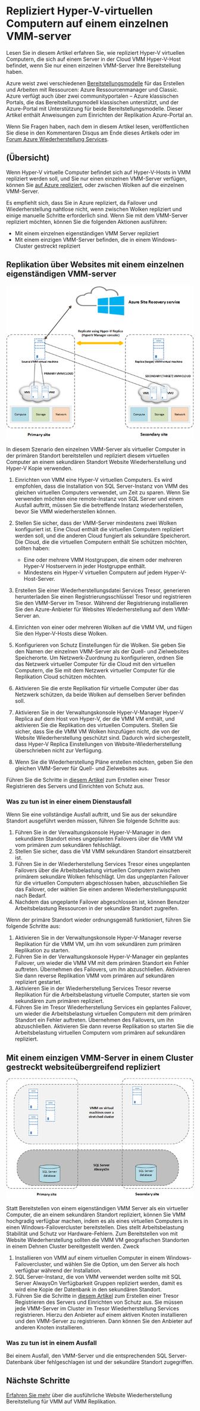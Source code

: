 
<properties
    pageTitle="Azure Website Wiederherstellung: Repliziert Hyper-V-virtuellen Computern auf einem einzelnen VMM Server | Microsoft Azure"
    description="Dieser Artikel beschreibt, wie Hyper-V-virtuellen Computern repliziert werden, wenn Sie nur einen einzelnen VMM-Server verfügen."
    services="site-recovery"
    documentationCenter=""
    authors="rayne-wiselman"
    manager="jwhit"
    editor=""/>

<tags
    ms.service="site-recovery"
    ms.devlang="na"
    ms.topic="article"
    ms.tgt_pltfrm="na"
    ms.workload="backup-recovery"
    ms.date="08/24/2016"
    ms.author="raynew"/>

#  <a name="replicate-hyper-v-virtual-machines-on-a-single-vmm-server"></a>Repliziert Hyper-V-virtuellen Computern auf einem einzelnen VMM-server

Lesen Sie in diesem Artikel erfahren Sie, wie repliziert Hyper-V virtuellen Computern, die sich auf einem Server in der Cloud VMM Hyper-V-Host befindet, wenn Sie nur einen einzelnen VMM-Server Ihre Bereitstellung haben.

Azure weist zwei verschiedenen [Bereitstellungsmodelle](../resource-manager-deployment-model.md) für das Erstellen und Arbeiten mit Ressourcen: Azure Ressourcenmanager und Classic. Azure verfügt auch über zwei communityportalen – Azure klassischen Portals, die das Bereitstellungsmodell klassischen unterstützt, und der Azure-Portal mit Unterstützung für beide Bereitstellungsmodelle. Dieser Artikel enthält Anweisungen zum Einrichten der Replikation Azure-Portal an.


Wenn Sie Fragen haben, nach dem in diesem Artikel lesen, veröffentlichen Sie diese in den Kommentaren Disqus am Ende dieses Artikels oder im [Forum Azure Wiederherstellung Services](https://social.msdn.microsoft.com/forums/azure/home?forum=hypervrecovmgr).

## <a name="overview"></a>(Übersicht)

Wenn Hyper-V virtuelle Computer befindet sich auf Hyper-V-Hosts in VMM repliziert werden soll, und Sie nur einen einzelnen VMM-Server verfügen, können Sie [auf Azure repliziert](site-recovery-vmm-to-azure.md), oder zwischen Wolken auf die einzelnen VMM-Server.

Es empfiehlt sich, dass Sie in Azure repliziert, da Failover und Wiederherstellung nahtlose nicht, wenn zwischen Wolken repliziert und einige manuelle Schritte erforderlich sind. Wenn Sie mit dem VMM-Server repliziert möchten, können Sie die folgenden Aktionen ausführen:

- Mit einem einzelnen eigenständigen VMM Server repliziert
- Mit einem einzigen VMM-Server befinden, die in einem Windows-Cluster gestreckt repliziert


## <a name="replicate-across-sites-with-a-single-standalone-vmm-server"></a>Replikation über Websites mit einem einzelnen eigenständigen VMM-server

![Virtuelle eigenständigen VMM-server](./media/site-recovery-single-vmm/single-vmm-standalone.png)

In diesem Szenario den einzelnen VMM-Server als virtueller Computer in der primären Standort bereitstellen und repliziert diesem virtuellen Computer an einem sekundären Standort Website Wiederherstellung und Hyper-V Kopie verwenden.

1. Einrichten von VMM eine Hyper-V virtuellen Computers. Es wird empfohlen, dass die Installation von SQL Server-Instanz von VMM des gleichen virtuellen Computers verwendet, um Zeit zu sparen. Wenn Sie verwenden möchten eine remote-Instanz von SQL Server und einem Ausfall auftritt, müssen Sie die betreffende Instanz wiederherstellen, bevor Sie VMM wiederherstellen können.
2. Stellen Sie sicher, dass der VMM-Server mindestens zwei Wolken konfiguriert ist. Eine Cloud enthält die virtuellen Computern repliziert werden soll, und die anderen Cloud fungiert als sekundäre Speicherort. Die Cloud, die die virtuellen Computern enthält Sie schützen möchten, sollten haben:

    - Eine oder mehrere VMM Hostgruppen, die einem oder mehreren Hyper-V Hostservern in jeder Hostgruppe enthält.
    - Mindestens ein Hyper-V virtuellen Computern auf jedem Hyper-V-Host-Server.

3. Erstellen Sie einer Wiederherstellungsdatei Services Tresor, generieren herunterladen Sie einen Registrierungsschlüssel Tresor und registrieren Sie den VMM-Server im Tresor. Während der Registrierung installieren Sie den Azure-Anbieter für Websites Wiederherstellung auf dem VMM-Server an.
4. Einrichten von einer oder mehreren Wolken auf die VMM VM, und fügen Sie den Hyper-V-Hosts diese Wolken.
3. Konfigurieren von Schutz Einstellungen für die Wolken. Sie geben Sie den Namen der einzelnen VMM-Server als der Quell- und Zielwebsites Speicherorte. Um Netzwerk-Zuordnung zu konfigurieren, ordnen Sie das Netzwerk virtueller Computer für die Cloud mit den virtuellen Computern, die Sie mit dem Netzwerk virtueller Computer für die Replikation Cloud schützen möchten.
4. Aktivieren Sie die erste Replikation für virtuelle Computer über das Netzwerk schützen, da beide Wolken auf demselben Server befinden soll.
4. Aktivieren Sie in der Verwaltungskonsole Hyper-V-Manager Hyper-V Replica auf dem Host von Hyper-V, der die VMM VM enthält, und aktivieren Sie die Replikation des virtuellen Computers. Stellen Sie sicher, dass Sie die VMM VM Wolken hinzufügen nicht, die von der Website Wiederherstellung geschützt sind. Dadurch wird sichergestellt, dass Hyper-V Replica Einstellungen von Website-Wiederherstellung überschrieben nicht zur Verfügung.
5. Wenn Sie die Wiederherstellung Pläne erstellen möchten, geben Sie den gleichen VMM-Server für Quell- und Zielwebsites aus.

Führen Sie die Schritte in [diesem Artikel](site-recovery-vmm-to-vmm.md) zum Erstellen einer Tresor Registrieren des Servers und Einrichten von Schutz aus.

### <a name="what-to-do-in-an-outage"></a>Was zu tun ist in einer einem Dienstausfall

Wenn Sie eine vollständige Ausfall auftritt, und Sie aus der sekundäre Standort ausgeführt werden müssen, führen Sie folgende Schritte aus:

1.  Führen Sie in der Verwaltungskonsole Hyper-V-Manager in den sekundären Standort eines ungeplanten Failovers über die VMM VM vom primären zum sekundären fehlschlägt.
2.  Stellen Sie sicher, dass die VM VMM sekundären Standort einsatzbereit ist.
3.  Führen Sie in der Wiederherstellung Services Tresor eines ungeplanten Failovers über die Arbeitsbelastung virtuellen Computern zwischen primärem sekundäre Wolken fehlschlägt. Um das ungeplanten Failover für die virtuellen Computern abgeschlossen haben, abzuschließen Sie das Failover, oder wählen Sie einen anderen Wiederherstellungspunkt nach Bedarf.
4.  Nachdem das ungeplante Failover abgeschlossen ist, können Benutzer Arbeitsbelastung Ressourcen in der sekundäre Standort zugreifen.

Wenn der primäre Standort wieder ordnungsgemäß funktioniert, führen Sie folgende Schritte aus:

1.  Aktivieren Sie in der Verwaltungskonsole Hyper-V-Manager reverse Replikation für die VMM VM, um ihn vom sekundären zum primären Replikation zu starten.
2.  Führen Sie in der Verwaltungskonsole Hyper-V-Manager ein geplantes Failover, um wieder die VMM VM mit dem primären Standort ein Fehler auftreten. Übernehmen des Failovers, um ihn abzuschließen. Aktivieren Sie dann reverse Replikation VMM vom primären auf sekundären repliziert gestartet.
3.  Aktivieren Sie in der Wiederherstellung Services Tresor reverse Replikation für die Arbeitsbelastung virtuelle Computer, starten sie vom sekundären zum primären repliziert.
4.  Führen Sie im Tresor Wiederherstellung Services ein geplantes Failover, um wieder die Arbeitsbelastung virtuellen Computern mit dem primären Standort ein Fehler auftreten. Übernehmen des Failovers, um ihn abzuschließen. Aktivieren Sie dann reverse Replikation so starten Sie die Arbeitsbelastung virtuellen Computern vom primären auf sekundären repliziert.



## <a name="replicate-across-sites-with-a-single-vmm-server-in-a-stretched-cluster"></a>Mit einem einzigen VMM-Server in einem Cluster gestreckt websiteübergreifend repliziert

![Gruppierte virtuelle VMM-server](./media/site-recovery-single-vmm/single-vmm-cluster.png)

Statt Bereitstellen von einem eigenständigen VMM Server als ein virtueller Computer, die an einem sekundären Standort repliziert, können Sie VMM hochgradig verfügbar machen, indem es als eines virtuellen Computers in einen Windows-Failovercluster bereitstellen. Dies stellt Arbeitsbelastung Stabilität und Schutz vor Hardware-Fehlern. Zum Bereitstellen von mit Website Wiederherstellung sollten die VMM VM geografischen Standorten in einem Dehnen Cluster bereitgestellt werden. Zweck

1. Installieren von VMM auf einem virtuellen Computer in einem Windows-Failovercluster, und wählen Sie die Option, um den Server als hoch verfügbar während der Installation.
2. SQL Server-Instanz, die von VMM verwendet werden sollte mit SQL Server AlwaysOn Verfügbarkeit Gruppen repliziert werden, damit es wird eine Kopie der Datenbank in den sekundären Standort.
3. Führen Sie die Schritte in [diesem Artikel](site-recovery-vmm-to-vmm.md) zum Erstellen einer Tresor Registrieren des Servers und Einrichten von Schutz aus. Sie müssen jede VMM-Server im Cluster im Tresor Wiederherstellung Services registrieren. Hierzu den Anbieter auf einem aktiven Knoten installieren und den VMM-Server zu registrieren. Dann können Sie den Anbieter auf anderen Knoten installieren.

### <a name="what-to-do-in-an-outage"></a>Was zu tun ist in einem Ausfall

Bei einem Ausfall, den VMM-Server und die entsprechenden SQL Server-Datenbank über fehlgeschlagen ist und der sekundäre Standort zugegriffen.


## <a name="next-steps"></a>Nächste Schritte

[Erfahren Sie mehr](site-recovery-vmm-to-vmm.md) über die ausführliche Website Wiederherstellung Bereitstellung für VMM auf VMM Replikation.
